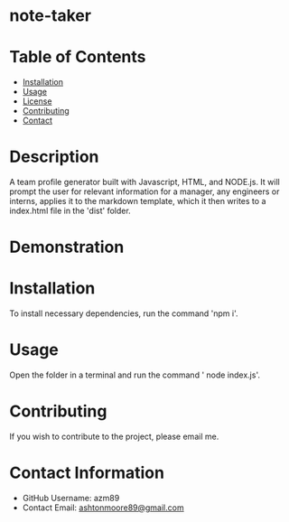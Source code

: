 

  # note-taker

   # Table of Contents 
  * [Installation](#-Installation)
  * [Usage](#-Usage)
  * [License](#-License)
  * [Contributing](#-Contributing)
  * [Contact](#-Contact-Information)
  
  # Description
  A team profile generator built with Javascript, HTML, and NODE.js. It will prompt the user for relevant information for a manager, any engineers or interns, applies it to the markdown template, which it then writes to a index.html file in the 'dist' folder.

  


  # Demonstration

  # Installation
  To install necessary dependencies, run the command 'npm i'.
  
  # Usage
  Open the folder in a terminal and run the command ' node index.js'.
  
  # Contributing 
  If you wish to contribute to the project, please email me.
  
  # Contact Information 
  * GitHub Username: azm89
  * Contact Email: ashtonmoore89@gmail.com
